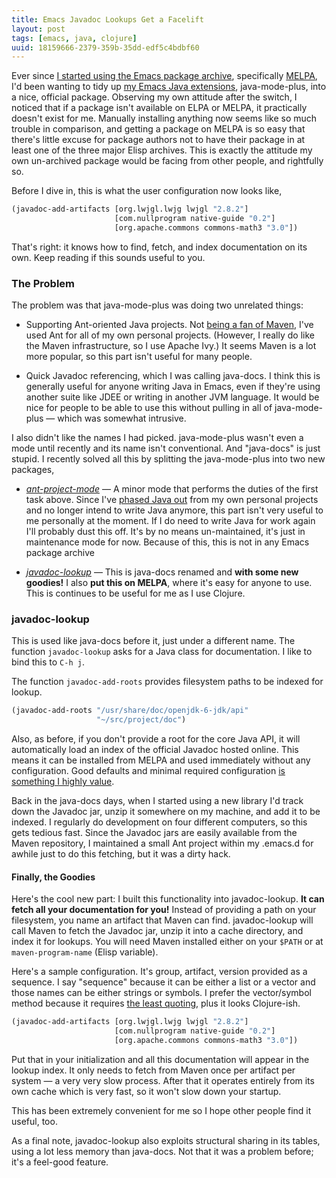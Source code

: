 ```yaml
---
title: Emacs Javadoc Lookups Get a Facelift
layout: post
tags: [emacs, java, clojure]
uuid: 18159666-2379-359b-35dd-edf5c4bdbf60
---
```


Ever since
[I started using the Emacs package archive](/blog/2012/08/12/),
specifically [MELPA][melpa], I'd been wanting to tidy up
[my Emacs Java extensions](/blog/2010/10/14/), java-mode-plus, into a
nice, official package. Observing my own attitude after the switch, I
noticed that if a package isn't available on ELPA or MELPA, it
practically doesn't exist for me. Manually installing anything now
seems like so much trouble in comparison, and getting a package on
MELPA is so easy that there's little excuse for package authors not to
have their package in at least one of the three major Elisp
archives. This is exactly the attitude my own un-archived package
would be facing from other people, and rightfully so.

Before I dive in, this is what the user configuration now looks like,

~~~cl
(javadoc-add-artifacts [org.lwjgl.lwjg lwjgl "2.8.2"]
                       [com.nullprogram native-guide "0.2"]
                       [org.apache.commons commons-math3 "3.0"])
~~~

That's right: it knows how to find, fetch, and index documentation on
its own. Keep reading if this sounds useful to you.

### The Problem

The problem was that java-mode-plus was doing two unrelated things:

 * Supporting Ant-oriented Java projects. Not
 [being a fan of Maven][maven], I've used Ant for all of my own
 personal projects. (However, I really do like the Maven
 infrastructure, so I use Apache Ivy.) It seems Maven is a lot more
 popular, so this part isn't useful for many people.

 * Quick Javadoc referencing, which I was calling java-docs. I think
 this is generally useful for anyone writing Java in Emacs, even if
 they're using another suite like JDEE or writing in another JVM
 language. It would be nice for people to be able to use this without
 pulling in all of java-mode-plus — which was somewhat intrusive.

I also didn't like the names I had picked. java-mode-plus wasn't even
a mode until recently and its name isn't conventional. And "java-docs"
is just stupid. I recently solved all this by splitting the
java-mode-plus into two new packages,

 * [*ant-project-mode*][ant-project-mode] — A minor mode that
 performs the duties of the first task above. Since I've
 [phased Java out](/blog/2012/08/12/) from my own personal projects
 and no longer intend to write Java anymore, this part isn't very
 useful to me personally at the moment. If I do need to write Java for
 work again I'll probably dust this off. It's by no means
 un-maintained, it's just in maintenance mode for now. Because of
 this, this is not in any Emacs package archive

 * [*javadoc-lookup*][javadoc-lookup] — This is java-docs renamed and
 **with some new goodies!** I also **put this on MELPA**, where it's
 easy for anyone to use. This is continues to be useful for me as I
 use Clojure.

### javadoc-lookup

This is used like java-docs before it, just under a different
name. The function `javadoc-lookup` asks for a Java class for
documentation. I like to bind this to `C-h j`.

The function `javadoc-add-roots` provides filesystem paths to be
indexed for lookup.

~~~cl
(javadoc-add-roots "/usr/share/doc/openjdk-6-jdk/api"
                   "~/src/project/doc")
~~~

Also, as before, if you don't provide a root for the core Java API, it
will automatically load an index of the official Javadoc hosted
online. This means it can be installed from MELPA and used immediately
without any configuration. Good defaults and minimal required
configuration [is something I highly value](/blog/2012/10/31/).

Back in the java-docs days, when I started using a new library I'd
track down the Javadoc jar, unzip it somewhere on my machine, and add
it to be indexed. I regularly do development on four different
computers, so this gets tedious fast. Since the Javadoc jars are
easily available from the Maven repository, I maintained a small Ant
project within my .emacs.d for awhile just to do this fetching, but it
was a dirty hack.

#### Finally, the Goodies

Here's the cool new part: I built this functionality into
javadoc-lookup. **It can fetch all your documentation for you!**
Instead of providing a path on your filesystem, you name an artifact
that Maven can find. javadoc-lookup will call Maven to fetch the
Javadoc jar, unzip it into a cache directory, and index it for
lookups. You will need Maven installed either on your `$PATH` or at
`maven-program-name` (Elisp variable).

Here's a sample configuration. It's group, artifact, version provided
as a sequence. I say "sequence" because it can be either a list or a
vector and those names can be either strings or symbols. I prefer the
vector/symbol method because it requires
[the least quoting](/blog/2012/07/17/), plus it looks Clojure-ish.

~~~cl
(javadoc-add-artifacts [org.lwjgl.lwjg lwjgl "2.8.2"]
                       [com.nullprogram native-guide "0.2"]
                       [org.apache.commons commons-math3 "3.0"])
~~~

Put that in your initialization and all this documentation will appear
in the lookup index. It only needs to fetch from Maven once per
artifact per system — a very very slow process. After that it
operates entirely from its own cache which is very fast, so it won't
slow down your startup.

This has been extremely convenient for me so I hope other people find
it useful, too.

As a final note, javadoc-lookup also exploits structural sharing in
its tables, using a lot less memory than java-docs. Not that it was a
problem before; it's a feel-good feature.


[melpa]: http://melpa.milkbox.net/
[maven]: http://kent.spillner.org/blog/work/2009/11/14/java-build-tools.html
[ant-project-mode]: https://github.com/skeeto/ant-project-mode
[javadoc-lookup]: https://github.com/skeeto/javadoc-lookup
